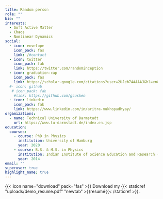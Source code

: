 ```yaml
---
title: Random person
role: ""
bio: ""
interests:
  - Soft Active Matter
  - Chaos
  - Nonlinear Dynamics
social:
  - icon: envelope
    icon_pack: fas
    link: /#contact
  - icon: twitter
    icon_pack: fab
    link: https://twitter.com/randominception
  - icon: graduation-cap
    icon_pack: fas
    link: https://scholar.google.com/citations?user=2UJeb74AAAAJ&hl=en&authuser=1
  #- icon: github
   # icon_pack: fab
    #link: https://github.com/gcushen
  - icon: linkedin
    icon_pack: fab
    link: https://www.linkedin.com/in/aritra-mukhopadhyay/
organizations:
  - name: Technical University of Darmstadt
    url: https://www.tu-darmstadt.de/index.en.jsp
education:
  courses:
    - course: PhD in Physics
      institution: University of Hamburg
      year: 2020
    - course: B.S. & M.S. in Physics
      institution: Indian Institute of Science Education and Research - Kolkata
      year: 2014
email: ""
superuser: true
highlight_name: true
---
```



{{< icon name="download" pack="fas" >}} Download my {{< staticref "uploads/demo_resume.pdf" "newtab" >}}resumé{{< /staticref >}}.